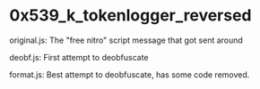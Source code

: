 # 0x539_k_tokenlogger_reversed

original.js:
  The "free nitro" script message that got sent around


deobf.js:
  First attempt to deobfuscate


format.js:
  Best attempt to deobfuscate, has some code removed.
